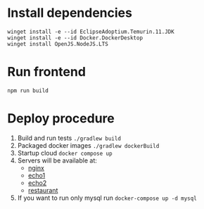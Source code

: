 # Install dependencies

```
winget install -e --id EclipseAdoptium.Temurin.11.JDK
winget install -e --id Docker.DockerDesktop
winget install OpenJS.NodeJS.LTS
```

# Run frontend

`npm run build`

# Deploy procedure

1. Build and run tests `./gradlew build`
2. Packaged docker images `./gradlew dockerBuild`
3. Startup cloud `docker compose up`
4. Servers will be available at:
    - [nginx](http://127.0.0.1:8080)
    - [echo1](http://127.0.0.1:8081/dbTime)
    - [echo2](http://127.0.0.1:8082/dbTime)
    - [restaurant](http://127.0.0.1:8091/restaurant)
5. If you want to run only mysql run `docker-compose up -d mysql`
